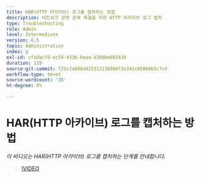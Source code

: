 ```yaml
---
title: HAR(HTTP 아카이브) 로그를 캡처하는 방법
description: 네트워크 관련 문제 해결을 위한 HTTP 아카이브 로그 캡처
type: Troubleshooting
role: Admin
level: Intermediate
version: 6.5
topic: Administration
index: y
exl-id: cfadacf9-ec54-433b-beaa-d38dbe003438
duration: 119
source-git-commit: f23c2ab86d42531113690df2e342c65060b5c7cd
workflow-type: tm+mt
source-wordcount: '35'
ht-degree: 0%

---
```


# HAR(HTTP 아카이브) 로그를 캡처하는 방법

*이 비디오는 HAR(HTTP 아카이브) 로그를 캡처하는 단계를 안내합니다.*

>[!VIDEO](https://video.tv.adobe.com/v/335488?quality=12&learn=on)
